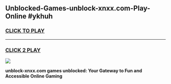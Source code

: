 
## Unblocked-Games-unblock-xnxx.com-Play-Online #ykhuh
<h3>
<a href="https://news.freeplayer.one?title=unblock-xnxx.com&ref=3">CLICK TO PLAY</a></h3>
<hr>

<h3>
<a href="https://news.freeplayer.one?title=unblock-xnxx.com&ref=3">CLICK 2 PLAY</a>
  
</h3>

<a href="https://news.freeplayer.one?title=unblock-xnxx.com&ref=3"><img src="https://clearcache.store/games.png"></a>


**unblock-xnxx.com games unblocked: Your Gateway to Fun and Accessible Online Gaming**
